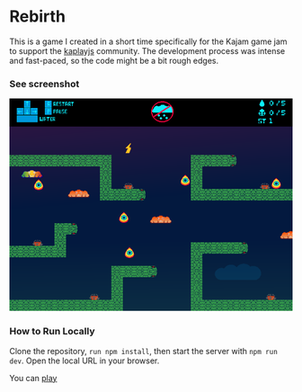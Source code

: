 # Rebirth

This is a game I created in a short time specifically for the Kajam game jam to support the [kaplayjs](https://kaplayjs.com/) community. The development process was intense and fast-paced, so the code might be a bit rough edges.

### See screenshot

![Rebirth](./screenshot/rebirth.png)

### How to Run Locally

Clone the repository, `run npm install`, then start the server with `npm run dev`. Open the local URL in your browser.

You can [play](https://blackbird-dev.itch.io/rebirth-jam)
